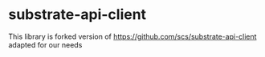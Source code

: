 # substrate-api-client

This library is forked version of https://github.com/scs/substrate-api-client adapted for our needs